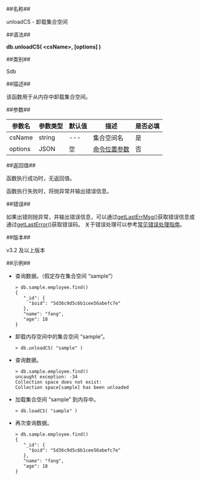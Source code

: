 [^_^]:
    隐藏接口，不暴露

##名称##

unloadCS - 卸载集合空间

##语法##

**db.unloadCS( \<csName\>, [options] )**

##类别##

Sdb

##描述##

该函数用于从内存中卸载集合空间。

##参数##

| 参数名  | 参数类型 | 默认值  | 描述               | 是否必填 |
| ------- | -------- | ------- | ------------------ | -------- |
| csName  | string   | ---     | 集合空间名         | 是       |
| options | JSON     | 空      | [命令位置参数](manual/Manual/Sequoiadb_Command/location.md) | 否       |

##返回值##

函数执行成功时，无返回值。

函数执行失败时，将抛异常并输出错误信息。

##错误##

如果出错则抛异常，并输出错误信息，可以通过[getLastErrMsg()](manual/Manual/Sequoiadb_Command/Global/getLastErrMsg.md)获取错误信息或通过[getLastError()](manual/Manual/Sequoiadb_Command/Global/getLastError.md)获取错误码。
关于错误处理可以参考[常见错误处理指南](manual/FAQ/faq_sdb.md)。

##版本##

v3.2 及以上版本

##示例##

* 查询数据。（假定存在集合空间 “sample”）

    ```lang-javascript
    > db.sample.employee.find()
    {
       "_id": {
         "$oid": "5d36c9d5c6b1cee56abefc7e"
       },
       "name": "fang",
       "age": 18
    }
    ```

* 卸载内存空间中的集合空间 “sample”。

    ```lang-javascript
    > db.unloadCS( "sample" )
    ```

* 查询数据。

    ```lang-javascript
    > db.sample.employee.find()
    uncaught exception: -34
    Collection space does not exist:
    Collection space[sample] has been unloaded
    ```

* 加载集合空间 “sample” 到内存中。

    ```lang-javascript
    > db.loadCS( "sample" )
    ```

* 再次查询数据。

    ```lang-javascript
    > db.sample.employee.find()
    {
       "_id": {
         "$oid": "5d36c9d5c6b1cee56abefc7e"
       },
       "name": "fang",
       "age": 18
    }
    ```
